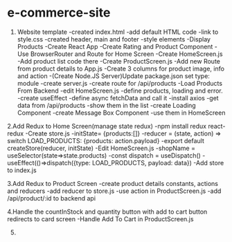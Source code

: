 # e-commerce-site

1. Website template
  -created index.html
  -add default HTML code
  -link to style.css
  -created header, main and footer
  -style elements
  -Display Products
  -Create React App
  -Create Rating and Product Component
  -Use BrowserRouter and Route for Home Screen
  -Create HomeScreen.js
  -Add product list code there
  -Create ProductScreen.js
  -Add new Route from product details to App.js
  -Create 3 columns for product image, info and action
  -(Create Node.JS Server)Update package.json set type: module
  -create server.js
  -create route for /api/products
  -Load Products From Backend
  -edit HomeScreen.js
  -define products, loading and error.
  -create useEffect
  -define async fetchData and call it
  -install axios
  -get data from /api/products
  -show them in the list
  -create Loading Component
  -create Message Box Component
  -use them in HomeScreen
 
2.Add Redux to Home Screen(manage state redux)
  -npm install redux react-redux
  -Create store.js
  -initState= {products:[]}
  -reducer = (state, action) => switch LOAD_PRODUCTS: {products: action.payload}
  -export default createStore(reducer, initState)
  -Edit HomeScreen.js
  -shopName = useSelector(state=>state.products)
  -const dispatch = useDispatch()
  -useEffect(()=>dispatch({type: LOAD_PRODUCTS, payload: data})
  -Add store to index.js
  
 3.Add Redux to Product Screen
  -create product details constants, actions and reducers
  -add reducer to store.js
  -use action in ProductScreen.js
  -add /api/product/:id to backend api
  
4.Handle the countInStock and quantity button with add to cart button redirects to card screen
  -Handle Add To Cart in ProductScreen.js

5.
